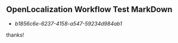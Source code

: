 ## OpenLocalization Workflow Test MarkDown
* *b1856c6e-6237-4158-a547-59234d984ab1*
 
thanks!

<!--HONumber=Sep16_HO1-->


